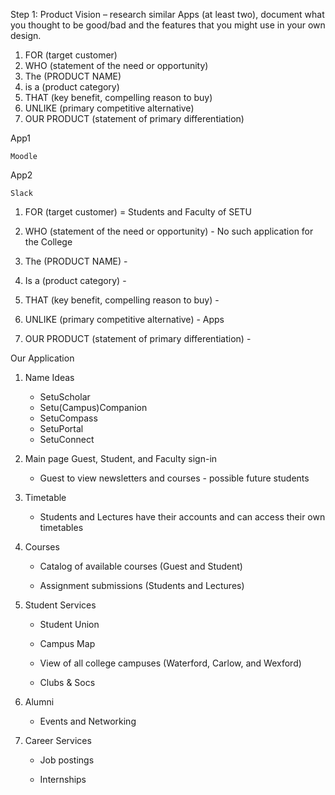 Step 1: Product Vision – research similar Apps (at least two), document what you thought to be good/bad and
the features that you might use in your own design.
1) FOR (target customer)
2) WHO (statement of the need or opportunity)
3) The (PRODUCT NAME)
4) is a (product category)
5) THAT (key benefit, compelling reason to buy)
6) UNLIKE (primary competitive alternative)
7) OUR PRODUCT (statement of primary differentiation)



App1

	Moodle

App2

	Slack

1) FOR (target customer) = Students and Faculty of SETU

2) WHO (statement of the need or opportunity) - No such application for the College 

3) The (PRODUCT NAME) -

4) Is a (product category) - 

5) THAT (key benefit, compelling reason to buy) - 

6) UNLIKE (primary competitive alternative) - Apps

7) OUR PRODUCT (statement of primary differentiation) - 



Our Application 

1) Name Ideas

	* SetuScholar
	* Setu(Campus)Companion
	* SetuCompass
	* SetuPortal
	* SetuConnect


3) Main page Guest, Student, and Faculty sign-in 
	
	* Guest to view newsletters and courses - possible future students


4) Timetable 

	* Students and Lectures have their accounts and can access their own timetables


5) Courses

	* Catalog of available courses (Guest and Student)

	* Assignment submissions (Students and Lectures)


6) Student Services

	* Student Union

	* Campus Map
		
	* View of all college campuses (Waterford, Carlow, and Wexford)

	* Clubs & Socs


7) Alumni 

	* Events and Networking 


8) Career Services 

	* Job postings
	
	* Internships

	
